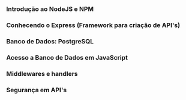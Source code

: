 ### Introdução ao NodeJS e NPM

### Conhecendo o Express (Framework para criação de API's)

### Banco de Dados: PostgreSQL

### Acesso a Banco de Dados em JavaScript

### Middlewares e handlers

### Segurança em API's